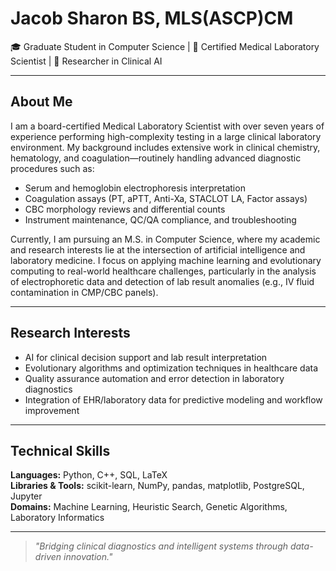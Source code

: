 # Jacob Sharon BS, MLS(ASCP)CM

🎓 Graduate Student in Computer Science | 🧪 Certified Medical Laboratory Scientist | 🤖 Researcher in Clinical AI

---

## About Me

I am a board-certified Medical Laboratory Scientist with over seven years of experience performing high-complexity testing in a large clinical laboratory environment. My background includes extensive work in clinical chemistry, hematology, and coagulation—routinely handling advanced diagnostic procedures such as:

- Serum and hemoglobin electrophoresis interpretation  
- Coagulation assays (PT, aPTT, Anti-Xa, STACLOT LA, Factor assays)  
- CBC morphology reviews and differential counts  
- Instrument maintenance, QC/QA compliance, and troubleshooting

Currently, I am pursuing an M.S. in Computer Science, where my academic and research interests lie at the intersection of artificial intelligence and laboratory medicine. I focus on applying machine learning and evolutionary computing to real-world healthcare challenges, particularly in the analysis of electrophoretic data and detection of lab result anomalies (e.g., IV fluid contamination in CMP/CBC panels).

---

## Research Interests

- AI for clinical decision support and lab result interpretation  
- Evolutionary algorithms and optimization techniques in healthcare data  
- Quality assurance automation and error detection in laboratory diagnostics  
- Integration of EHR/laboratory data for predictive modeling and workflow improvement  

---

## Technical Skills

**Languages:** Python, C++, SQL, LaTeX  
**Libraries & Tools:** scikit-learn, NumPy, pandas, matplotlib, PostgreSQL, Jupyter  
**Domains:** Machine Learning, Heuristic Search, Genetic Algorithms, Laboratory Informatics  

---

> *"Bridging clinical diagnostics and intelligent systems through data-driven innovation."*
